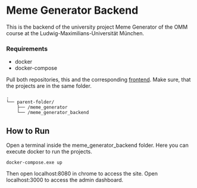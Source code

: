 # Meme Generator Backend 

This is the backend of the university project Meme Generator of the OMM course at the Ludwig-Maximilians-Universität München.

### Requirements
- docker
- docker-compose

Pull both repositories, this and the corresponding [frontend](https://github.com/zarahz/meme_generator/). Make sure, that the projects are in the same folder.
```
.
└── parent-folder/
    ├── /meme_generator
    └── /meme_generator_backend 
```

## How to Run

Open a terminal inside the meme_generator_backend folder. Here you can execute docker to run the projects.
```
docker-compose.exe up
```
Then open localhost:8080 in chrome to access the site.
Open localhost:3000 to access the admin dashboard.
